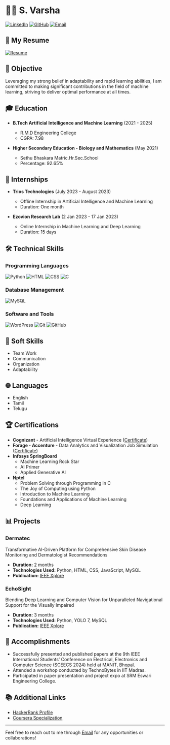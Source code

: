 # 👩‍💻 S. Varsha

[![LinkedIn](https://img.shields.io/badge/LinkedIn-Profile-blue?logo=linkedin)](http://www.linkedin.com/in/varsha-saravanan-85220124b)
[![GitHub](https://img.shields.io/badge/GitHub-Profile-black?logo=github)](https://github.com/Varsha20052004)
[![Email](https://img.shields.io/badge/Email-varshasharavanan@gmail.com-red?logo=gmail)](mailto:varshasharavanan@gmail.com)

## 📄 My Resume
[![Resume](https://img.shields.io/badge/Resume-View%20PDF-blue?logo=google-drive)](https://drive.google.com/file/d/1Pm2jeLreo0qESJGd5BR7MtmJ0ldreubF/view?usp=drivesdk)

## 🌟 Objective
Leveraging my strong belief in adaptability and rapid learning abilities, I am committed to making significant contributions in the field of machine learning, striving to deliver optimal performance at all times.

## 🎓 Education
- **B.Tech Artificial Intelligence and Machine Learning** (2021 - 2025)
  - R.M.D Engineering College 
  - CGPA: 7.98

- **Higher Secondary Education - Biology and Mathematics** (May 2021)
  - Sethu Bhaskara Matric.Hr.Sec.School 
  - Percentage: 92.65%

## 💼 Internships
- **Trios Technologies** (July 2023 - August 2023)
  - Offline Internship in Artificial Intelligence and Machine Learning
  - Duration: One month

- **Ezovion Research Lab** (2 Jan 2023 - 17 Jan 2023)
  - Online Internship in Machine Learning and Deep Learning
  - Duration: 15 days

## 🛠 Technical Skills
### Programming Languages
![Python](https://img.shields.io/badge/Python-3776AB?logo=python&logoColor=white)
![HTML](https://img.shields.io/badge/HTML-E34F26?logo=html5&logoColor=white)
![CSS](https://img.shields.io/badge/CSS-1572B6?logo=css3&logoColor=white)
![C](https://img.shields.io/badge/C-00599C?logo=c&logoColor=white)

### Database Management
![MySQL](https://img.shields.io/badge/MySQL-4479A1?logo=mysql&logoColor=white)

### Software and Tools
![WordPress](https://img.shields.io/badge/WordPress-21759B?logo=wordpress&logoColor=white)
![Git](https://img.shields.io/badge/Git-F05032?logo=git&logoColor=white)
![GitHub](https://img.shields.io/badge/GitHub-181717?logo=github&logoColor=white)

## 🧩 Soft Skills
- Team Work
- Communication
- Organization
- Adaptability

## 🌐 Languages
- English
- Tamil
- Telugu

## 🏆 Certifications
- **Cognizant** - Artificial Intelligence Virtual Experience ([Certificate](https://forage-uploads-prod.s3.amazonaws.com/completion-certificates/Cognizant/5N2ygyhzMWjKQmgCK_Cognizant_HPEohnqPrKoprzBXN_1689050876839_completion_certificate.pdf))
- **Forage - Accenture** - Data Analytics and Visualization Job Simulation ([Certificate](https://forage-uploads-prod.s3.amazonaws.com/completion-certificates/Accenture%20North%20America/hzmoNKtzvAzXsEqx8_Accenture%20North%20America_HPEohnqPrKoprzBXN_1689921694062_completion_certificate.pdf))
- **Infosys SpringBoard**
  - Machine Learning Rock Star
  - AI Primer
  - Applied Generative AI
- **Nptel**
  - Problem Solving through Programming in C
  - The Joy of Computing using Python
  - Introduction to Machine Learning
  - Foundations and Applications of Machine Learning
  - Deep Learning

## 📊 Projects
### Dermatec
Transformative AI-Driven Platform for Comprehensive Skin Disease Monitoring and Dermatologist Recommendations
- **Duration:** 2 months
- **Technologies Used:** Python, HTML, CSS, JavaScript, MySQL
- **Publication:** [IEEE Xplore](https://ieeexplore.ieee.org/document/10481923)

### EchoSight
Blending Deep Learning and Computer Vision for Unparalleled Navigational Support for the Visually Impaired
- **Duration:** 3 months
- **Technologies Used:** Python, YOLO 7, MySQL
- **Publication:** [IEEE Xplore](https://ieeexplore.ieee.org/document/10481860)

## 🏅 Accomplishments
- Successfully presented and published papers at the 9th IEEE International Students’ Conference on Electrical, Electronics and Computer Science (SCEECS 2024) held at MANIT, Bhopal.
- Attended a workshop conducted by TechnoBytes in IIT Madras.
- Participated in paper presentation and project expo at SRM Eswari Engineering College.

## 📚 Additional Links
- [HackerRank Profile](https://www.hackerrank.com/profile/varshasharavan)
- [Coursera Specialization](https://www.coursera.org/account/accomplishments/specialization/F4E3L5PF56DJ)

---

Feel free to reach out to me through [Email](mailto:varshasharavanan@gmail.com) for any opportunities or collaborations!
